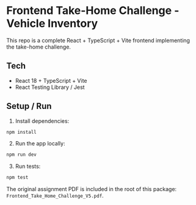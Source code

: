 # Frontend Take-Home Challenge - Vehicle Inventory

This repo is a complete React + TypeScript + Vite frontend implementing the take-home challenge.

## Tech

- React 18 + TypeScript + Vite
- React Testing Library / Jest

## Setup / Run

1. Install dependencies:

```bash
npm install
```

2. Run the app locally:

```bash
npm run dev
```

3. Run tests:

```bash
npm test
```

The original assignment PDF is included in the root of this package: `Frontend_Take_Home_Challenge_V5.pdf`.
